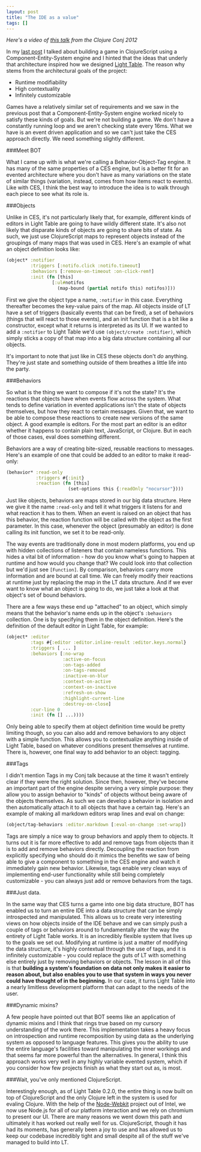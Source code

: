 ```yaml
---
layout: post
title: "The IDE as a value"
tags: []
---
```


_Here's a video of [this talk][talk] from the Clojure Conj 2012_

In my [last post][lp] I talked about building a game in ClojureScript using a Component-Entity-System engine and I hinted that the ideas that underly that architecture inspired how we designed [Light Table][lt]. The reason why stems from the architectural goals of the project:

* Runtime modifiability
* High contextuality
* Infinitely customizable

Games have a relatively similar set of requirements and we saw in the previous post that a Component-Entity-System engine worked nicely to satisfy these kinds of goals. But we're not building a game. We don't have a constantly running loop and we aren't checking state every 16ms. What we have is an event driven application and so we can't just take the CES approach directly. We need something slightly different.

###Meet BOT

What I came up with is what we're calling a Behavior-Object-Tag engine. It has many of the same properties of a CES engine, but is a better fit for an evented architecture where you don't have as many variations on the state of similar things (variation, instead, comes from how items react to events). Like with CES, I think the best way to introduce the idea is to walk through each piece to see what its role is.

###Objects

Unlike in CES, it's not particularly likely that, for example, different kinds of editors in Light Table are going to have wildly different state. It's also not likely that disparate kinds of objects are going to share bits of state. As such, we just use ClojureScript maps to represent objects instead of the groupings of many maps that was used in CES. Here's an example of what an object definition looks like:

```clojure
(object* :notifier
         :triggers [:notifo.click :notifo.timeout]
         :behaviors [:remove-on-timeout :on-click-rem!]
         :init (fn [this]
                 [:ul#notifos
                   (map-bound (partial notifo this) notifos)]))
```

First we give the object type a name, `:notifier` in this case. Everything thereafter becomes the key-value pairs of the map. All objects inside of LT have a set of triggers (basically events that can be fired), a set of behaviors (things that will react to those events), and an init function that is a bit like a constructor, except what it returns is interpreted as its UI. If we wanted to add a `:notifier` to Light Table we'd use `(object/create :notifier)`, which simply sticks a copy of that map into a big data structure containing all our objects.

It's important to note that just like in CES these objects don't *do* anything. They're just state and something outside of them breathes a little life into the party.

###Behaviors

So what is the thing we want to compose if it's not the state? It's the reactions that objects have when events flow across the system. What tends to define variation in evented applications isn't the state of objects themselves, but how they react to certain messages. Given that, we want to be able to compose these reactions to create new versions of the same object. A good example is editors. For the most part an editor is an editor whether it happens to contain plain text, JavaScript, or Clojure. But in each of those cases, eval does something different.

Behaviors are a way of creating bite-sized, reusable reactions to messages. Here's an example of one that could be added to an editor to make it read-only:

```clojure
(behavior* :read-only
           :triggers #{:init}
           :reaction (fn [this]
                       (set-options this {:readOnly "nocursor"})))
```

Just like objects, behaviors are maps stored in our big data structure. Here we give it the name `:read-only` and tell it what triggers it listens for and what reaction it has to them. When an event is raised on an object that has this behavior, the reaction function will be called with the object as the first parameter. In this case, whenever the object (presumably an editor) is done calling its init function, we set it to be read-only.

The way events are traditionally done in most modern platforms, you end up with hidden collections of listeners that contain nameless functions. This hides a vital bit of information - how do you know what's going to happen at runtime and how would you change that? We could look into that collection but we'd just see `[Function]`. By comparison, behaviors carry more information and are bound at call time. We can freely modify their reactions at runtime just by replacing the map in the LT data structure. And if we ever want to know what an object is going to do, we just take a look at that object's set of bound behaviors.

There are a few ways these end up "attached" to an object, which simply means that the behavior's name ends up in the object's `:behaviors` collection. One is by specifying them in the object definition. Here's the definition of the default editor in Light Table, for example:

```clojure
(object* :editor
         :tags #{:editor :editor.inline-result :editor.keys.normal}
         :triggers [ ... ]
         :behaviors [:no-wrap
                     :active-on-focus
                     :on-tags-added
                     :on-tags-removed
                     :inactive-on-blur
                     :context-on-active
                     :context-on-inactive
                     :refresh-on-show
                     :highlight-current-line
                     :destroy-on-close]
         :cur-line 0
         :init (fn [] ...))))
```

Only being able to specify them at object definition time would be pretty limiting though, so you can also add and remove behaviors to any object with a simple function. This allows you to contextualize anything inside of Light Table, based on whatever conditions present themselves at runtime. There is, however, one final way to add behavior to an object: tagging.

###Tags

I didn't mention Tags in my Conj talk because at the time it wasn't entirely clear if they were the right solution. Since then, however, they've become an important part of the engine despite serving a very simple purpose: they allow you to assign behavior to "kinds" of objects without being aware of the objects themselves. As such we can develop a behavior in isolation and then automatically attach it to all objects that have a certain tag. Here's an example of making all markdown editors wrap lines and eval on change:

```clojure
(object/tag-behaviors :editor.markdown [:eval-on-change :set-wrap])
```

Tags are simply a nice way to group behaviors and apply them to objects. It turns out it is far more effective to add and remove tags from objects than it is to add and remove behaviors directly. Decoupling the reaction from explicitly specifying who should do it mimics the benefits we saw of being able to give a component to something in the CES engine and watch it immediately gain new behavior. Likewise, tags enable very clean ways of implementing end-user functionality while still being completely customizable - you can always just add or remove behaviors from the tags.

###Just data.

In the same way that CES turns a game into one big data structure, BOT has enabled us to turn an entire IDE into a data structure that can be simply introspected and manipulated. This allows us to create very interesting views on how objects inside of the IDE behave and we can simply push a couple of tags or behaviors around to fundamentally alter the way the entirety of Light Table works. It is an incredibly flexible system that lives up to the goals we set out. Modifying at runtime is just a matter of modifying the data structure, it's highly contextual through the use of tags, and it is infinitely customizable - you could replace the guts of LT with something else entirely just by removing behaviors or objects. The lesson in all of this is that **building a system's foundation on data not only makes it easier to reason about, but also enables you to use that system in ways you never could have thought of in the beginning.** In our case, it turns Light Table into a nearly limitless development platform that can adapt to the needs of the user.

###Dynamic mixins?

A few people have pointed out that BOT seems like an application of dynamic mixins and I think that rings true based on my cursory understanding of the work there. This implementation takes a heavy focus on introspection and runtime recomposition by using data as the underlying system as opposed to language features. This gives you the ability to use the entire language's facilities toward manipulating the inner workings and that seems far more powerful than the alternatives. In general, I think this approach works very well in any highly variable evented system, which if you consider how few projects finish as what they start out as, is most.

###Wait, you've only mentioned ClojureScript.

Interestingly enough, as of Light Table 0.2.0, the entire thing is now built on top of ClojureScript and the only Clojure left in the system is used for evaling Clojure. With the help of the [Node-Webkit][nw] project out of Intel, we now use Node.js for all of our platform interaction and we rely on chromium to present our UI. There are many reasons we went down this path and ultimately it has worked out really well for us. ClojureScript, though it has had its moments, has generally been a joy to use and has allowed us to keep our codebase incredibly tight and small despite all of the stuff we've managed to build into LT.


[lp]: /2012/12/11/anatomy-of-a-knockout/
[lt]: http://www.lighttable.com
[talk]: https://www.youtube.com/watch?v=V1Eu9vZaDYw
[nw]: https://github.com/rogerwang/node-webkit